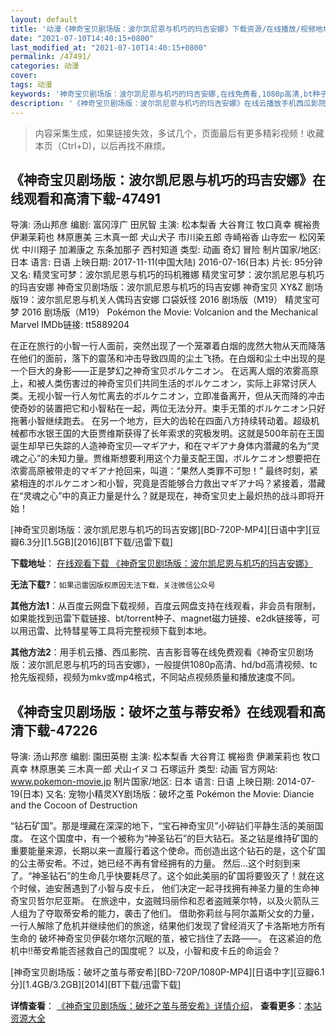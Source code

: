 ```yaml
---
layout: default
title: '动漫《神奇宝贝剧场版：波尔凯尼恩与机巧的玛吉安娜》下载资源/在线播放/视频地址/1080p/高清/蓝光'
date: "2021-07-10T14:40:15+0800"
last_modified_at: "2021-07-10T14:40:15+0800"
permalink: /47491/
categories: 动漫
cover:
tags: 动漫
keywords: '神奇宝贝剧场版：波尔凯尼恩与机巧的玛吉安娜,在线免费看,1080p高清,bt种子,torrent,百度云盘,magnet,磁力链,迅雷下载资源'
description: '《神奇宝贝剧场版：波尔凯尼恩与机巧的玛吉安娜》在线云播放手机西瓜影院吉吉影音免费看，1080p高清bd/hd未删减完整版和tc抢先枪版，mkv/mp4格式，附带bt/torrent种子、magnet/磁力链、百度云盘、网盘资源迅雷下载链接'
---
```


>内容采集生成，如果链接失效，多试几个，页面最后有更多精彩视频！收藏本页（Ctrl+D)，以后再找不麻烦。


## 《神奇宝贝剧场版：波尔凯尼恩与机巧的玛吉安娜》在线观看和高清下载-47491

导演: 汤山邦彦 编剧: 富冈淳广 田尻智 主演: 松本梨香 大谷育江 牧口真幸 梶裕贵 伊濑茉莉也 林原惠美 三木真一郎 犬山犬子 市川染五郎 寺崎裕香 山寺宏一 松冈茉优 中川翔子 加濑康之 东条加那子 西村知道 类型: 动画 奇幻 冒险 制片国家/地区: 日本 语言: 日语 上映日期: 2017-11-11(中国大陆) 2016-07-16(日本) 片长: 95分钟 又名: 精灵宝可梦：波尔凯尼恩与机巧的玛机雅娜 精灵宝可梦：波尔凯尼恩与机巧的玛吉安娜 神奇宝贝剧场版：波尔凯尼恩与机巧的玛吉安娜 神奇宝贝 XY&Z 剧场版19：波尔凯尼恩与机关人偶玛吉安娜 口袋妖怪 2016 剧场版（M19） 精灵宝可梦 2016 剧场版（M19） Pokémon the Movie: Volcanion and the Mechanical Marvel IMDb链接: tt5889204

在正在旅行的小智一行人面前，突然出现了一个笼罩着白烟的庞然大物从天而降落在他们的面前，落下的震荡和冲击导致四周的尘土飞扬。在白烟和尘土中出现的是一个巨大的身影——正是梦幻之神奇宝贝ボルケニオン。 在远离人烟的浓雾高原上，和被人类伤害过的神奇宝贝们共同生活的ボルケニオン，实际上非常讨厌人类。无视小智一行人匆忙离去的ボルケニオン，立即准备离开，但从天而降的冲击使奇妙的装置把它和小智粘在一起，两位无法分开。束手无策的ボルケニオン只好拖著小智继续跑去。 在另一个地方，巨大的齿轮在四面八方持续转动着。超级机械都市水银王国的大臣贾维斯获得了长年索求的究极发明。这就是500年前在王国诞生却早已失踪的人造神奇宝贝—マギアナ，和在マギアナ身体内潜藏的名为“灵魂之心”的未知力量。贾维斯想要利用这个力量支配王国，ボルケニオン想要把在浓雾高原被带走的マギアナ抢回来，叫道：“果然人类罪不可恕！” 最终时刻，紧紧相连的ボルケニオン和小智，究竟是否能够合力救出マギアナ吗？紧接着，潜藏在“灵魂之心”中的真正力量是什么？就是现在，神奇宝贝史上最炽热的战斗即将开始！


[神奇宝贝剧场版：波尔凯尼恩与机巧的玛吉安娜][BD-720P-MP4][日语中字][豆瓣6.3分][1.5GB][2016][BT下载/迅雷下载]

**下载地址**： [在线观看下载 《神奇宝贝剧场版：波尔凯尼恩与机巧的玛吉安娜》](https://www.btdx8.com/torrent/pocket_monsters_movie_19_2016.html) 


**无法下载?**：`如果迅雷因版权原因无法下载，关注微信公众号 `

**其他方法1**：从百度云网盘下载视频，百度云网盘支持在线观看，非会员有限制，如果能找到迅雷下载链接、bt/torrent种子、magnet磁力链接、e2dk链接等，可以用迅雷、比特彗星等工具将完整视频下载到本地。

**其他方法2**：用手机云播、西瓜影院、吉吉影音等在线免费观看《神奇宝贝剧场版：波尔凯尼恩与机巧的玛吉安娜》，一般提供1080p高清、hd/bd高清视频、tc抢先版视频，视频为mkv或mp4格式，不同站点视频质量和播放速度不同。


## 《神奇宝贝剧场版：破坏之茧与蒂安希》在线观看和高清下载-47226

导演: 汤山邦彦 编剧: 園田英樹 主演: 松本梨香 大谷育江 梶裕贵 伊濑茉莉也 牧口真幸 林原惠美 三木真一郎 犬山イヌコ 石塚运升 类型: 动画 官方网站: www.pokemon-movie.jp 制片国家/地区: 日本 语言: 日语 上映日期: 2014-07-19(日本) 又名: 宠物小精灵XY剧场版：破坏之茧 Pokémon the Movie: Diancie and the Cocoon of Destruction

“钻石矿国”。那是埋藏在深深的地下，“宝石神奇宝贝”小碎钻们平静生活的美丽国度。 在这个国度中，有一个被称为“神圣钻石”的巨大钻石。圣之钻是维持矿国的重要能量来源，长期以来一直履行着这个使命。而创造出这个钻石的是，这个矿国的公主蒂安希。不过，她已经不再有曾经拥有的力量。 然后…这个时刻到来了。“神圣钻石”的生命几乎快要耗尽了。这个如此美丽的矿国将要毁灭了！就在这个时候，迪安莤遇到了小智与皮卡丘， 他们决定一起寻找拥有神圣力量的生命神奇宝贝哲尔尼亚斯。 在旅途中，女盗贼玛丽伶和忍者盗贼莱尔特，以及火箭队三人组为了夺取蒂安希的能力，袭击了他们。 借助弥莉丝与阿尔盖斯父女的力量，一行人解除了危机并继续他们的旅途，结果他们发现了曾经消灭了卡洛斯地方所有生命的 破坏神奇宝贝伊裴尔塔尔沉眠的茧，被它挡住了去路——。 在这紧迫的危机中!!蒂安希能否拯救自己的国度呢？ 以及，小智和皮卡丘的命运会？


[神奇宝贝剧场版：破坏之茧与蒂安希][BD-720P/1080P-MP4][日语中字][豆瓣6.1分][1.4GB/3.2GB][2014][BT下载/迅雷下载]

**详情查看**： [《神奇宝贝剧场版：破坏之茧与蒂安希》详情介绍](/movie/47226/)， **查看更多**：[本站资源大全](/movie/t/all/)

